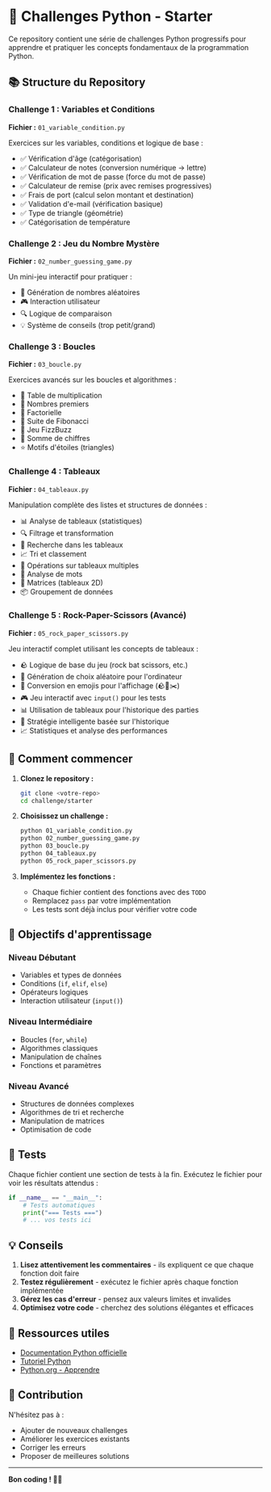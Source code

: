 # 🐍 Challenges Python - Starter

Ce repository contient une série de challenges Python progressifs pour apprendre et pratiquer les concepts fondamentaux de la programmation Python.

## 📚 Structure du Repository

### Challenge 1 : Variables et Conditions

**Fichier :** `01_variable_condition.py`

Exercices sur les variables, conditions et logique de base :

- ✅ Vérification d'âge (catégorisation)
- ✅ Calculateur de notes (conversion numérique → lettre)
- ✅ Vérification de mot de passe (force du mot de passe)
- ✅ Calculateur de remise (prix avec remises progressives)
- ✅ Frais de port (calcul selon montant et destination)
- ✅ Validation d'e-mail (vérification basique)
- ✅ Type de triangle (géométrie)
- ✅ Catégorisation de température

### Challenge 2 : Jeu du Nombre Mystère

**Fichier :** `02_number_guessing_game.py`

Un mini-jeu interactif pour pratiquer :

- 🎲 Génération de nombres aléatoires
- 🎮 Interaction utilisateur
- 🔍 Logique de comparaison
- 💡 Système de conseils (trop petit/grand)

### Challenge 3 : Boucles

**Fichier :** `03_boucle.py`

Exercices avancés sur les boucles et algorithmes :

- 🔢 Table de multiplication
- 🔢 Nombres premiers
- 🔢 Factorielle
- 🔢 Suite de Fibonacci
- 🔢 Jeu FizzBuzz
- 🔢 Somme de chiffres
- ⭐ Motifs d'étoiles (triangles)

### Challenge 4 : Tableaux

**Fichier :** `04_tableaux.py`

Manipulation complète des listes et structures de données :

- 📊 Analyse de tableaux (statistiques)
- 🔍 Filtrage et transformation
- 🔎 Recherche dans les tableaux
- 📈 Tri et classement
- 🔗 Opérations sur tableaux multiples
- 📝 Analyse de mots
- 🧮 Matrices (tableaux 2D)
- 📦 Groupement de données

### Challenge 5 : Rock-Paper-Scissors (Avancé)

**Fichier :** `05_rock_paper_scissors.py`

Jeu interactif complet utilisant les concepts de tableaux :

- 🪨 Logique de base du jeu (rock bat scissors, etc.)
- 🎲 Génération de choix aléatoire pour l'ordinateur
- 🎨 Conversion en emojis pour l'affichage (🪨📄✂️)
- 🎮 Jeu interactif avec `input()` pour les tests
- 📊 Utilisation de tableaux pour l'historique des parties
- 🧠 Stratégie intelligente basée sur l'historique
- 📈 Statistiques et analyse des performances

## 🚀 Comment commencer

1. **Clonez le repository :**

   ```bash
   git clone <votre-repo>
   cd challenge/starter
   ```

2. **Choisissez un challenge :**

   ```bash
   python 01_variable_condition.py
   python 02_number_guessing_game.py
   python 03_boucle.py
   python 04_tableaux.py
   python 05_rock_paper_scissors.py
   ```

3. **Implémentez les fonctions :**
   - Chaque fichier contient des fonctions avec des `TODO`
   - Remplacez `pass` par votre implémentation
   - Les tests sont déjà inclus pour vérifier votre code

## 🎯 Objectifs d'apprentissage

### Niveau Débutant

- Variables et types de données
- Conditions (`if`, `elif`, `else`)
- Opérateurs logiques
- Interaction utilisateur (`input()`)

### Niveau Intermédiaire

- Boucles (`for`, `while`)
- Algorithmes classiques
- Manipulation de chaînes
- Fonctions et paramètres

### Niveau Avancé

- Structures de données complexes
- Algorithmes de tri et recherche
- Manipulation de matrices
- Optimisation de code

## 🧪 Tests

Chaque fichier contient une section de tests à la fin. Exécutez le fichier pour voir les résultats attendus :

```python
if __name__ == "__main__":
    # Tests automatiques
    print("=== Tests ===")
    # ... vos tests ici
```

## 💡 Conseils

1. **Lisez attentivement les commentaires** - ils expliquent ce que chaque fonction doit faire
2. **Testez régulièrement** - exécutez le fichier après chaque fonction implémentée
3. **Gérez les cas d'erreur** - pensez aux valeurs limites et invalides
4. **Optimisez votre code** - cherchez des solutions élégantes et efficaces

## 📖 Ressources utiles

- [Documentation Python officielle](https://docs.python.org/3/)
- [Tutoriel Python](https://docs.python.org/3/tutorial/)
- [Python.org - Apprendre](https://www.python.org/about/gettingstarted/)

## 🤝 Contribution

N'hésitez pas à :

- Ajouter de nouveaux challenges
- Améliorer les exercices existants
- Corriger les erreurs
- Proposer de meilleures solutions

---

**Bon coding ! 🐍✨**
